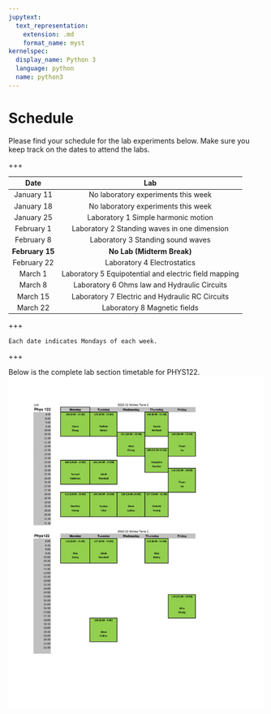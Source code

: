 ```yaml
---
jupytext:
  text_representation:
    extension: .md
    format_name: myst
kernelspec:
  display_name: Python 3
  language: python
  name: python3
---
```


# Schedule

Please find your schedule for the lab experiments below. Make sure you keep track on the dates to attend the labs.

+++

|Date                    | Lab                                                     |
|:----------------------:|:-------------------------------------------------------:|
| January 11             | No laboratory experiments this week                     |
| January 18             | No laboratory experiments this week                     |
| January 25             |  Laboratory 1  Simple harmonic motion                   |
| February 1             |  Laboratory 2  Standing waves in one dimension          |
| February 8             |  Laboratory 3 Standing sound waves                      |
| **February 15**            | **No Lab (Midterm Break)**                                  |
| February 22            | Laboratory 4  Electrostatics                            |
| March 1                |  Laboratory 5  Equipotential and electric field mapping |
| March 8                |  Laboratory 6  Ohms law and Hydraulic Circuits          |
| March 15               |  Laboratory 7  Electric and Hydraulic RC Circuits       |
| March 22               | Laboratory 8  Magnetic fields                           |

+++

```{note}
Each date indicates Mondays of each week. 

```

+++

Below is the complete lab section timetable for PHYS122.
![](../images/timetable.png)

```{code-cell} ipython3

```

